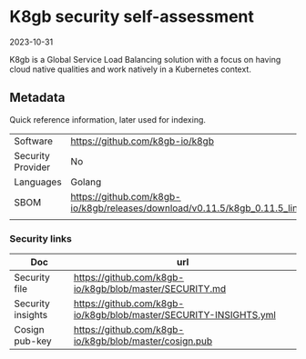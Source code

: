 # K8gb security self-assessment

2023-10-31

K8gb is a Global Service Load Balancing solution with a focus on having cloud native qualities and work natively in a Kubernetes context.

## Metadata

Quick reference information, later used for indexing.

|   |  |
| -- | -- |
| Software | https://github.com/k8gb-io/k8gb  |
| Security Provider | No |
| Languages | Golang |
| SBOM | https://github.com/k8gb-io/k8gb/releases/download/v0.11.5/k8gb_0.11.5_linux_amd64.tar.gz.sbom.json |
| | |

### Security links

| Doc | url |
| -- | -- |
| Security file | https://github.com/k8gb-io/k8gb/blob/master/SECURITY.md |
| Security insights | https://github.com/k8gb-io/k8gb/blob/master/SECURITY-INSIGHTS.yml |
| Cosign pub-key | https://github.com/k8gb-io/k8gb/blob/master/cosign.pub |

